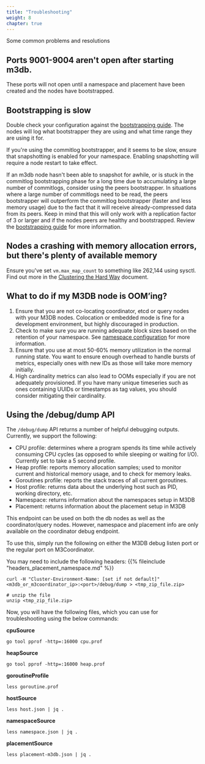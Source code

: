 ```yaml
---
title: "Troubleshooting"
weight: 8
chapter: true
---
```


Some common problems and resolutions

## Ports 9001-9004 aren't open after starting m3db.

These ports will not open until a namespace and placement have been created and the nodes have bootstrapped.

## Bootstrapping is slow

Double check your configuration against the [bootstrapping guide](/docs/v1.0/operational_guide/bootstrapping_crash_recovery). The nodes will log what bootstrapper they are using and what time range they are using it for.

If you're using the commitlog bootstrapper, and it seems to be slow, ensure that snapshotting is enabled for your namespace. Enabling snapshotting will require a node restart to take effect.

If an m3db node hasn't been able to snapshot for awhile, or is stuck in the commitlog bootstrapping phase for a long time due to accumulating a large number of commitlogs, consider using the peers bootstrapper. In situations where a large number of commitlogs need to be read, the peers bootstrapper will outperform the commitlog bootstrapper (faster and less memory usage) due to the fact that it will receive already-compressed data from its peers. Keep in mind that this will only work with a replication factor of 3 or larger and if the nodes peers are healthy and bootstrapped. Review the [bootstrapping guide](/docs/v1.0/operational_guide/bootstrapping_crash_recovery) for more information.

## Nodes a crashing with memory allocation errors, but there's plenty of available memory

Ensure you've set `vm.max_map_count` to something like 262,144 using sysctl. Find out more in the [Clustering the Hard Way](/docs/v1.0/operational_guide/kernel_configuration) document.

## What to do if my M3DB node is OOM’ing?

1.  Ensure that you are not co-locating coordinator, etcd or query nodes with your M3DB nodes. Colocation or embedded mode is fine for a development environment, but highly discouraged in production.
2.  Check to make sure you are running adequate block sizes based on the retention of your namespace. See [namespace configuration](/docs/v1.0/operational_guide/namespace_configuration) for more information.
3.  Ensure that you use at most 50-60% memory utilization in the normal running state. You want to ensure enough overhead to handle bursts of metrics, especially ones with new IDs as those will take more memory initially.
4.  High cardinality metrics can also lead to OOMs especially if you are not adequately provisioned. If you have many unique timeseries such as ones containing UUIDs or timestamps as tag values, you should consider mitigating their cardinality.

## Using the /debug/dump API

The `/debug/dump` API returns a number of helpful debugging outputs. Currently, we support the following:

-   CPU profile: determines where a program spends its time while actively consuming CPU cycles (as opposed to while sleeping or waiting for I/O). Currently set to take a 5 second profile.
-   Heap profile: reports memory allocation samples; used to monitor current and historical memory usage, and to check for memory leaks.
-   Goroutines profile: reports the stack traces of all current goroutines.
-   Host profile: returns data about the underlying host such as PID, working directory, etc.
-   Namespace: returns information about the namespaces setup in M3DB
-   Placement: returns information about the placement setup in M3DB

This endpoint can be used on both the db nodes as well as the coordinator/query nodes. However, namespace and placement info are only available on the coordinator debug endpoint.

To use this, simply run the following on either the M3DB debug listen port or the regular port on M3Coordinator.

You may need to include the following headers:
{{% fileinclude "headers_placement_namespace.md" %}}

    curl -H "Cluster-Environment-Name: [set if not default]" <m3db_or_m3coordinator_ip>:<port>/debug/dump > <tmp_zip_file.zip>

    # unzip the file
    unzip <tmp_zip_file.zip>

Now, you will have the following files, which you can use for troubleshooting using the below commands:

**cpuSource**

    go tool pprof -http=:16000 cpu.prof

**heapSource**

    go tool pprof -http=:16000 heap.prof

**goroutineProfile**

    less goroutine.prof

**hostSource**

    less host.json | jq .

**namespaceSource**

    less namespace.json | jq .

**placementSource**

    less placement-m3db.json | jq .